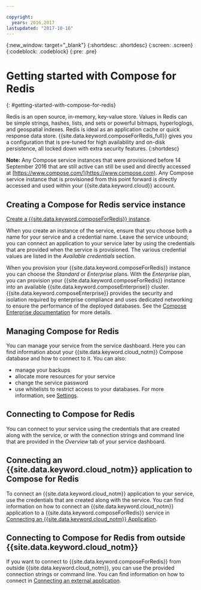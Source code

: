 ```yaml
---

copyright:
  years: 2016,2017
lastupdated: "2017-10-16"
---
```


{:new_window: target="_blank"}
{:shortdesc: .shortdesc}
{:screen: .screen}
{:codeblock: .codeblock}
{:pre: .pre}

# Getting started with Compose for Redis
{: #getting-started-with-compose-for-redis}

Redis is an open source, in-memory, key-value store. Values in Redis can be simple strings, hashes, lists, and sets or powerful bitmaps, hyperloglogs, and geospatial indexes. Redis is ideal as an application cache or quick response data store. {{site.data.keyword.composeForRedis_full}} gives you a configuration that is pre-tuned for high availability and on-disk persistence, all locked down with extra security features.
{:shortdesc}

**Note:** Any Compose service instances that were provisioned before 14 September 2016 that are still active can still be used and directly accessed at [https://www.compose.com/](https://www.compose.com). Any Compose service instance that is provisioned from this point forward is directly accessed and used within your {{site.data.keyword.cloud}} account.

## Creating a Compose for Redis service instance

[Create a {{site.data.keyword.composeForRedis}} instance](https://console.ng.bluemix.net/catalog/services/compose-for-redis/).

When you create an instance of the service, ensure that you choose both a name for your service and a credential name. Leave the service unbound; you can connect an application to your service later by using the credentials that are provided when the service is provisioned. The various credential values are listed in the *Available credentials* section.

When you provision your {{site.data.keyword.composeForRedis}} instance you can choose the *Standard* or *Enterprise* plans. With the *Enterprise* plan, you can provision your {{site.data.keyword.composeForRedis}} instance into an available {{site.data.keyword.composeEnterprise}} cluster. {{site.data.keyword.composeEnterprise}} provides the security and isolation required by enterprise compliance and uses dedicated networking to ensure the performance of the deployed databases. See the [Compose Enterprise documentation](../ComposeEnterprise/index.html) for more details.

## Managing Compose for Redis

You can manage your service from the service dashboard. Here you can find information about your {{site.data.keyword.cloud_notm}} Compose database and how to connect to it. You can also:
- manage your backups
- allocate more resources for your service
- change the service password
- use whitelists to restrict access to your databases. 
For more information, see [Settings](./dashboard-settings.html).

## Connecting to Compose for Redis

You can connect to your service using the credentials that are created along with the service, or with the connection strings and command line that are provided in the *Overview* tab of your service dashboard.

## Connecting an {{site.data.keyword.cloud_notm}} application to Compose for Redis

To connect an {{site.data.keyword.cloud_notm}} application to your service, use the credentials that are created along with the service. You can find information on how to connect an {{site.data.keyword.cloud_notm}} application to a {{site.data.keyword.composeForRedis}} service in [Connecting an {{site.data.keyword.cloud_notm}} Application](./connecting-bluemix-app.html).

## Connecting to Compose for Redis from outside {{site.data.keyword.cloud_notm}}

If you want to connect to {{site.data.keyword.composeForRedis}} from outside {{site.data.keyword.cloud_notm}}, you can use the provided connection strings or command line. You can find information on how to connect in [Connecting an external application](./connecting-external.html).
